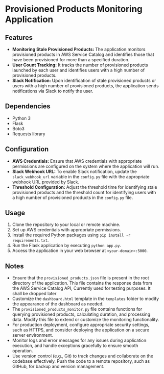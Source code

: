 # Provisioned Products Monitoring Application

## Features
- **Monitoring Stale Provisioned Products:** The application monitors provisioned products in AWS Service Catalog and identifies those that have been provisioned for more than a specified duration.
- **User Count Tracking:** It tracks the number of provisioned products launched by each user and identifies users with a high number of provisioned products.
- **Slack Notification:** Upon identification of stale provisioned products or users with a high number of provisioned products, the application sends notifications via Slack to notify the user.

## Dependencies
- Python 3
- Flask
- Boto3
- Requests library

## Configuration
- **AWS Credentials:** Ensure that AWS credentials with appropriate permissions are configured on the system where the application will run.
- **Slack Webhook URL:** To enable Slack notification, update the `slack_webhook_url` variable in the `config.py` file with the appropriate webhook URL provided by Slack.
- **Threshold Configuration:** Adjust the threshold time for identifying stale provisioned products and the threshold count for identifying users with a high number of provisioned products in the `config.py` file.

## Usage
1. Clone the repository to your local or remote machine.
2. Set up AWS credentials with appropriate permissions.
3. Install the required Python packages using `pip install -r requirements.txt`.
4. Run the Flask application by executing `python app.py`.
5. Access the application in your web browser at `<your-domain>:5000`.

## Notes
- Ensure that the `provisioned_products.json` file is present in the root directory of the application. This file contains the response data from the AWS Service Catalog API, Currently used for testing purposes. It shall be dropped later
- Customize the `dashboard.html` template in the `templates` folder to modify the appearance of the dashboard as needed.
- The `provisioned_products_monitor.py` file contains functions for querying provisioned products, calculating duration, and processing data. Modify this file to extend or customize the monitoring functionality.
- For production deployment, configure appropriate security settings, such as HTTPS, and consider deploying the application on a secure server environment.
- Monitor logs and error messages for any issues during application execution, and handle exceptions gracefully to ensure smooth operation.
- Use version control (e.g., Git) to track changes and collaborate on the codebase effectively. Push the code to a remote repository, such as GitHub, for backup and version management.
